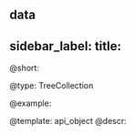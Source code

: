 data
---
sidebar_label: 
title: 
---          

@short: 


@type: TreeCollection

@example: 



@template:	api_object
@descr: 



